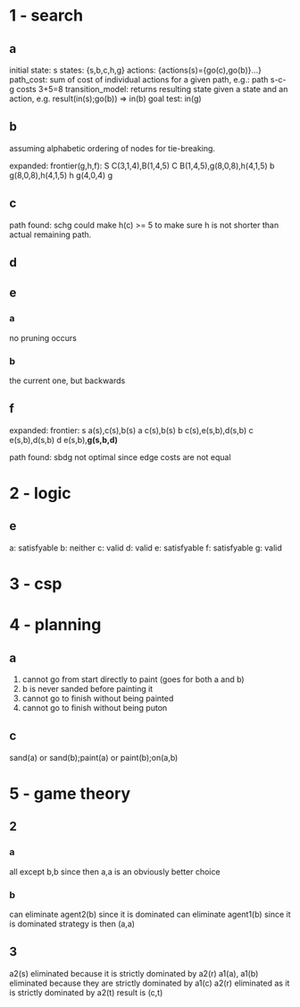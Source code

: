 # 1 - search
## a
initial state: s
states: {s,b,c,h,g}
actions: {actions(s)={go(c),go(b)}...}
path_cost: sum of cost of individual actions for a given path, e.g.: path s-c-g costs 3+5=8
transition_model: returns resulting state given a state and an action, e.g. result(in(s);go(b)) => in(b)
goal test: in(g)

## b
assuming alphabetic ordering of nodes for tie-breaking.

expanded:   frontier(g,h,f):
S           C(3,1,4),B(1,4,5)
C           B(1,4,5),g(8,0,8),h(4,1,5)
b           g(8,0,8),h(4,1,5)
h           g(4,0,4)
g           

## c
path found: schg
could make h(c) >= 5 to make sure h is not shorter than actual remaining path.

## d
## e
### a
no pruning occurs

### b
the current one, but backwards

## f
expanded:   frontier:
s           a(s),c(s),b(s)
a           c(s),b(s)
b           c(s),e(s,b),d(s,b)
c           e(s,b),d(s,b)
d           e(s,b),**g(s,b,d)**


path found: sbdg
not optimal since edge costs are not equal

# 2 - logic
## e
<!-- - Validity:  If a term is valid it is a tauntology => always true
- Satisfyability: If a term is satisfiable it is sometimes true  -->

a: satisfyable
b: neither
c: valid
d: valid
e: satisfyable
f: satisfyable
g: valid

# 3 - csp

# 4 - planning
## a
1. cannot go from start directly to paint (goes for both a and b)
2. b is never sanded before painting it
3. cannot go to finish without being painted
4. cannot go to finish without being puton

## c
sand(a) or sand(b);paint(a) or paint(b);on(a,b)

# 5 - game theory
## 2
### a
all except b,b since then a,a is an obviously better choice

### b
can eliminate agent2(b) since it is dominated
can eliminate agent1(b) since it is dominated
strategy is then (a,a)

## 3
a2(s) eliminated because it is strictly dominated by a2(r)
a1(a), a1(b) eliminated because they are strictly dominated by a1(c)
a2(r) eliminated as it is strictly dominated by a2(t)
result is (c,t)